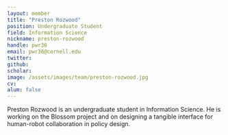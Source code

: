 ```yaml
---
layout: member
title: "Preston Rozwood"
position: Undergraduate Student
field: Information Science
nickname: preston-rozwood
handle: pwr36
email: pwr36@cornell.edu
twitter:
github:
scholar:
image: /assets/images/team/preston-rozwood.jpg
cv:
alum: false
---
```


Preston Rozwood is an undergraduate student in Information Science. He is working on the Blossom project and on designing a tangible interface for human-robot collaboration in policy design.
